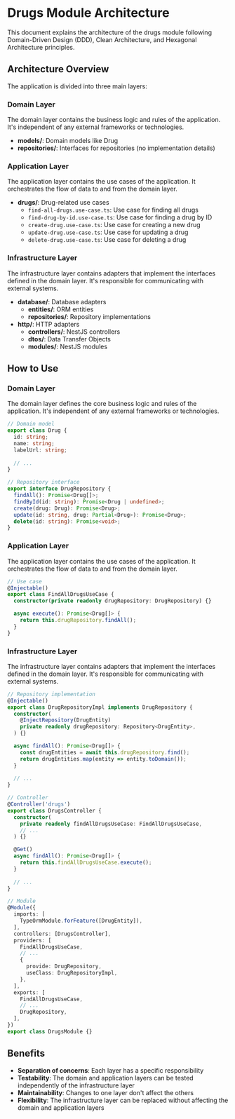 # Drugs Module Architecture

This document explains the architecture of the drugs module following Domain-Driven Design (DDD), Clean Architecture, and Hexagonal Architecture principles.

## Architecture Overview

The application is divided into three main layers:

### Domain Layer

The domain layer contains the business logic and rules of the application. It's independent of any external frameworks or technologies.

- **models/**: Domain models like Drug
- **repositories/**: Interfaces for repositories (no implementation details)

### Application Layer

The application layer contains the use cases of the application. It orchestrates the flow of data to and from the domain layer.

- **drugs/**: Drug-related use cases
  - `find-all-drugs.use-case.ts`: Use case for finding all drugs
  - `find-drug-by-id.use-case.ts`: Use case for finding a drug by ID
  - `create-drug.use-case.ts`: Use case for creating a new drug
  - `update-drug.use-case.ts`: Use case for updating a drug
  - `delete-drug.use-case.ts`: Use case for deleting a drug

### Infrastructure Layer

The infrastructure layer contains adapters that implement the interfaces defined in the domain layer. It's responsible for communicating with external systems.

- **database/**: Database adapters
  - **entities/**: ORM entities
  - **repositories/**: Repository implementations
- **http/**: HTTP adapters
  - **controllers/**: NestJS controllers
  - **dtos/**: Data Transfer Objects
  - **modules/**: NestJS modules

## How to Use

### Domain Layer

The domain layer defines the core business logic and rules of the application. It's independent of any external frameworks or technologies.

```typescript
// Domain model
export class Drug {
  id: string;
  name: string;
  labelUrl: string;
  
  // ...
}

// Repository interface
export interface DrugRepository {
  findAll(): Promise<Drug[]>;
  findById(id: string): Promise<Drug | undefined>;
  create(drug: Drug): Promise<Drug>;
  update(id: string, drug: Partial<Drug>): Promise<Drug>;
  delete(id: string): Promise<void>;
}
```

### Application Layer

The application layer contains the use cases of the application. It orchestrates the flow of data to and from the domain layer.

```typescript
// Use case
@Injectable()
export class FindAllDrugsUseCase {
  constructor(private readonly drugRepository: DrugRepository) {}

  async execute(): Promise<Drug[]> {
    return this.drugRepository.findAll();
  }
}
```

### Infrastructure Layer

The infrastructure layer contains adapters that implement the interfaces defined in the domain layer. It's responsible for communicating with external systems.

```typescript
// Repository implementation
@Injectable()
export class DrugRepositoryImpl implements DrugRepository {
  constructor(
    @InjectRepository(DrugEntity)
    private readonly drugRepository: Repository<DrugEntity>,
  ) {}

  async findAll(): Promise<Drug[]> {
    const drugEntities = await this.drugRepository.find();
    return drugEntities.map(entity => entity.toDomain());
  }
  
  // ...
}

// Controller
@Controller('drugs')
export class DrugsController {
  constructor(
    private readonly findAllDrugsUseCase: FindAllDrugsUseCase,
    // ...
  ) {}

  @Get()
  async findAll(): Promise<Drug[]> {
    return this.findAllDrugsUseCase.execute();
  }
  
  // ...
}

// Module
@Module({
  imports: [
    TypeOrmModule.forFeature([DrugEntity]),
  ],
  controllers: [DrugsController],
  providers: [
    FindAllDrugsUseCase,
    // ...
    {
      provide: DrugRepository,
      useClass: DrugRepositoryImpl,
    },
  ],
  exports: [
    FindAllDrugsUseCase,
    // ...
    DrugRepository,
  ],
})
export class DrugsModule {}
```

## Benefits

- **Separation of concerns**: Each layer has a specific responsibility
- **Testability**: The domain and application layers can be tested independently of the infrastructure layer
- **Maintainability**: Changes to one layer don't affect the others
- **Flexibility**: The infrastructure layer can be replaced without affecting the domain and application layers